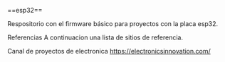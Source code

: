 ==esp32==

Respositorio con el firmware básico para proyectos con la placa esp32.

Referencias
A continuacion una lista de sitios de referencia.

Canal de proyectos de electronica
https://electronicsinnovation.com/

